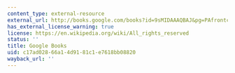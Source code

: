 ```yaml
---
content_type: external-resource
external_url: http://books.google.com/books?id=9sMIDAAAQBAJ&pg=PAfrontcover
has_external_license_warning: true
license: https://en.wikipedia.org/wiki/All_rights_reserved
status: ''
title: Google Books
uid: c17ad028-66a1-4d91-81c1-e7618bb08820
wayback_url: ''
---
```

